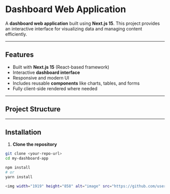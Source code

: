 # Dashboard Web Application

A **dashboard web application** built using **Next.js 15**. This project provides an interactive interface for visualizing data and managing content efficiently.  

---

## Features

- Built with **Next.js 15** (React-based framework)  
- Interactive **dashboard interface**  
- Responsive and modern UI  
- Includes reusable **components** like charts, tables, and forms  
- Fully client-side rendered where needed  

---

## Project Structure


---

## Installation

1. **Clone the repository**

```bash
git clone <your-repo-url>
cd my-dashboard-app

npm install
# or
yarn install

<img width="1919" height="858" alt="image" src="https://github.com/user-attachments/assets/48b62bee-9a1d-40a6-bb85-7de64461433b" />



